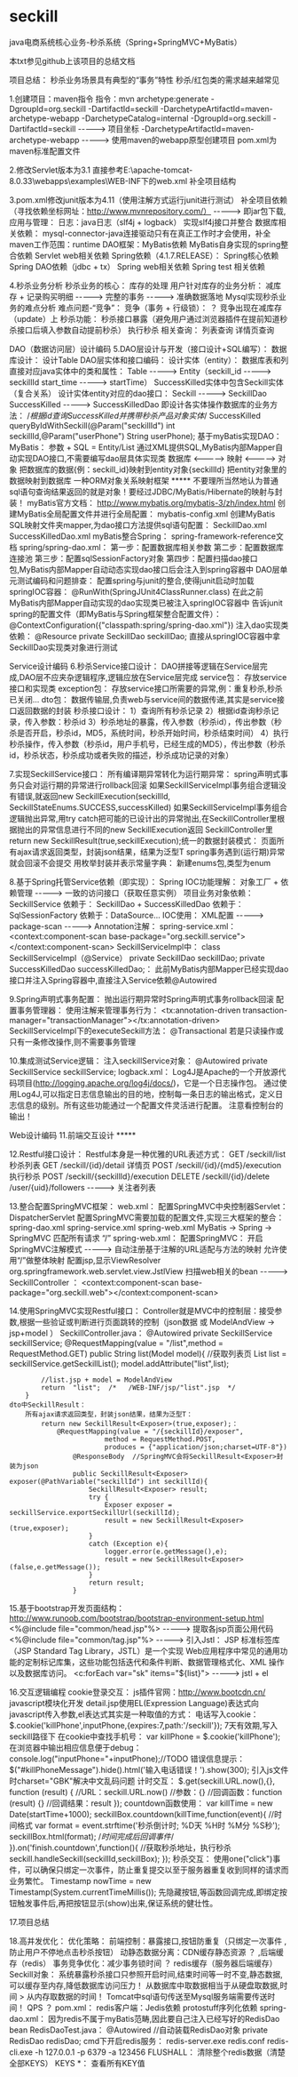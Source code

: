 # seckill
java电商系统核心业务-秒杀系统（Spring+SpringMVC+MyBatis）


本txt参见github上该项目的总结文档


项目总结：
	秒杀业务场景具有典型的“事务”特性
	秒杀/红包类的需求越来越常见

1.创建项目：maven指令
	指令：mvn archetype:generate -DgroupId=org.seckill -DartifactId=seckill -DarchetypeArtifactId=maven-archetype-webapp -DarchetypeCatalog=internal
	-DgroupId=org.seckill -DartifactId=seckill   ----->  项目坐标
	-DarchetypeArtifactId=maven-archetype-webapp  -----> 使用maven的webapp原型创建项目
	pom.xml为maven标准配置文件

2.修改Servlet版本为3.1
	直接参考E:\apache-tomcat-8.0.33\webapps\examples\WEB-INF下的web.xml
  补全项目结构

3.pom.xml修改junit版本为4.11（使用注解方式运行junit进行测试）
  	补全项目依赖（寻找依赖坐标网址：http://www.mvnrepository.com/）  ----->  即jar包下载,应用与管理：
		日志：java日志（slf4j + logback）
		实现slf4j接口并整合
		数据库相关依赖：
			mysql-connector-java连接驱动只有在真正工作时才会使用，补全maven工作范围：<scope>runtime</scope>
		DAO框架：MyBatis依赖
		MyBatis自身实现的spring整合依赖
		Servlet web相关依赖
		Spring依赖（4.1.7.RELEASE）：
			Spring核心依赖
			Spring DAO依赖（jdbc + tx）
			Spring web相关依赖
			Spring test 相关依赖

4.秒杀业务分析
	秒杀业务的核心：
		库存的处理
	用户针对库存的业务分析：
		减库存 + 记录购买明细  ----->  完整的事务  ----->  准确数据落地
	Mysql实现秒杀业务的难点分析   难点问题-“竞争”：
		竞争（事务 + 行级锁）：      ？
			竞争出现在减库存（update）上
	秒杀功能：
		秒杀接口暴露（避免用户通过浏览器插件在提前知道秒杀接口后填入参数自动提前秒杀）
		执行秒杀
		相关查询：
			列表查询
			详情页查询


DAO（数据访问层）设计编码
5.DAO层设计与开发（接口设计+SQL编写）：
	数据库设计：
		设计Table
	DAO层实体和接口编码：
		设计实体（entity）：
			数据库表和列直接对应java实体中的类和属性：
				Table ----->  Entity（seckill_id -----> seckillId      start_time -----> startTime）
			SuccessKilled实体中包含Seckill实体（复合关系）
		设计实体entity对应的dao接口：
			Seckill -----> SeckillDao    SuccessKilled -----> SuccessKilledDao   即设计各实体操作数据库的业务方法：
				/*根据id查询SuccessKilled并携带秒杀产品对象实体*/
				SuccessKilled queryByIdWithSeckill(@Param("seckillId") int seckillId,@Param("userPhone") String userPhone);
	基于myBatis实现DAO：
		MyBatis：
			参数 + SQL = Entity/List
			通过XML提供SQL,MyBatis内部Mapper自动实现DAO接口,不需要编写dao层具体实现类
			数据库 <----->  映射  <-----> 对象
			把数据库的数据{例：seckill_id}映射到entity对象{seckillId}
			把entity对象里的数据映射到数据库
			一种ORM对象关系映射框架
			*****  不要理所当然地认为普通sql语句查询结果返回的就是对象！要经过JDBC/MyBatis/Hibernate的映射与封装！
		myBatis官方文档：
            http://www.mybatis.org/mybatis-3/zh/index.html
        创建MyBatis全局配置文件并进行全局配置：
			mybatis-config.xml
		创建MyBatis SQL映射文件夹mapper,为dao接口方法提供sql语句配置：
			SeckillDao.xml
			SuccessKilledDao.xml
	myBatis整合Spring：
		spring-framework-reference文档
		spring/spring-dao.xml：
			第一步：配置数据库相关参数
			第二步：配置数据库连接池
			第三步：配置sqlSessionFactory对象
			第四步：配置扫描dao接口包,MyBatis内部Mapper自动动态实现dao接口后会注入到spring容器中
	DAO层单元测试编码和问题排查：
		配置spring与junit的整合,使得junit启动时加载springIOC容器：
			@RunWith(SpringJUnit4ClassRunner.class)
			在此之前MyBatis内部Mapper自动实现的dao实现类已被注入springIOC容器中
		告诉junit spring的配置文件（即MyBatis与Spring框架整合配置文件）：
			@ContextConfiguration({"classpath:spring/spring-dao.xml"})
		注入dao实现类依赖：
			@Resource
            private SeckillDao seckillDao;
            直接从springIOC容器中拿SeckillDao实现类对象进行测试


Service设计编码
6.秒杀Service接口设计：
	DAO拼接等逻辑在Service层完成,DAO层不应夹杂逻辑程序,逻辑应放在Service层完成
	service包：
		存放service接口和实现类
	exception包：
		存放service接口所需要的异常,例：重复秒杀,秒杀已关闭...
	dto包：
		数据传输层,负责web与service间的数据传递,其实是service接口返回数据的封装
	秒杀接口设计：
       1）查询所有秒杀记录
       2）根据id查询秒杀记录，传入参数：秒杀id
       3）秒杀地址的暴露，传入参数（秒杀id），传出参数（秒杀是否开启，秒杀id，MD5，系统时间，秒杀开始时间，秒杀结束时间）
	4）执行秒杀操作，传入参数（秒杀id，用户手机号，已经生成的MD5），传出参数（秒杀id，秒杀状态，秒杀成功或者失败的描述，秒杀成功记录的对象）

7.实现SeckillService接口：
	所有编译期异常转化为运行期异常：
		spring声明式事务只会对运行期的异常进行rollback回滚
	如果SeckillServiceImpl事务组合逻辑没有错误,就返回new SeckillExecution(seckillId, SeckillStateEnums.SUCCESS,successKilled)
	如果SeckillServiceImpl事务组合逻辑抛出异常,用try catch把可能的已设计出的异常抛出,在SeckillController里根据抛出的异常信息进行不同的new SeckillExecution返回
	SeckillController里return new SeckillResult<SeckillExecution>(true,seckillExecution);统一的数据封装模式：
		页面所有ajax请求返回类型，封装json结果，结果为泛型T
	spring事务遇到(运行期)异常就会回滚不会提交
	用枚举封装并表示常量字典：
		新建enums包,类型为enum

8.基于Spring托管Service依赖（即实现）：
	Spring IOC功能理解：
		对象工厂 + 依赖管理  ----->  一致的访问接口（获取任意实例）
	项目业务对象依赖：
		SeckillService 依赖于： SeckillDao + SuccessKilledDao 依赖于：SqlSessionFactory 依赖于：DataSource...
	IOC使用：
		XML配置 -----> package-scan -----> Annotation注解：
			spring-service.xml：
			    <!--扫描service包下所有使用注解的类型 -->
                <context:component-scan base-package="org.seckill.service"></context:component-scan>
			SeckillServiceImpl中：
				class SeckillServiceImpl（@Service）
				private SeckillDao seckillDao;   private SuccessKilledDao successKilledDao;：
					此前MyBatis内部Mapper已经实现dao接口并注入Spring容器中,直接注入Service依赖@Autowired

9.Spring声明式事务配置：
	抛出运行期异常时Spring声明式事务rollback回滚
	配置事务管理器：
		<bean id="transactionManager" class="org.springframework.jdbc.datasource.DataSourceTransactionManager">
	使用注解来管理事务行为：
		<tx:annotation-driven transaction-manager="transactionManager"></tx:annotation-driven>
	SeckillServiceImpl下的executeSeckill方法：
		@Transactional
	若是只读操作或只有一条修改操作,则不需要事务管理

10.集成测试Service逻辑：
	注入seckillService对象：
		@Autowired
		private SeckillService seckillService;
	logback.xml：
		Log4J是Apache的一个开放源代码项目(http://logging.apache.org/log4j/docs/)，它是一个日志操作包。
		通过使用Log4J,可以指定日志信息输出的目的地，控制每一条日志的输出格式，定义日志信息的级别。所有这些功能通过一个配置文件灵活进行配置。
	注意看控制台的输出！


Web设计编码
11.前端交互设计 *****

12.Restful接口设计：
	Restful本身是一种优雅的URL表述方式：
		GET   /seckill/list   秒杀列表
		GET   /seckill/{id}/detail   详情页
		POST  /seckill/{id}/{md5}/execution   执行秒杀
		POST  /seckill/{seckillId}/execution
		DELETE  /seckill/{id}/delete
		/user/{uid}/followers   ----->  关注者列表

13.整合配置SpringMVC框架：
	web.xml：
		配置SpringMVC中央控制器Servlet：DispatcherServlet
		配置SpringMVC需要加载的配置文件,实现三大框架的整合：
			spring-dao.xml   spring-service.xml   spring-web.xml
            MyBatis -> Spring  -> SpringMVC
        匹配所有请求   “/”
    spring-web.xml：
    	配置SpringMVC：
			开启SpringMVC注解模式    ----->   自动注册基于注解的URL适配与方法的映射
			允许使用“/”做整体映射
			配置jsp,显示ViewResolver     org.springframework.web.servlet.view.JstlView
			扫描web相关的bean   ----->  SeckillController ：
				<context:component-scan base-package="org.seckill.web"></context:component-scan>

14.使用SpringMVC实现Restful接口：
	Controller就是MVC中的控制层：接受参数,根据一些验证或判断进行页面跳转的控制（json数据 或 ModelAndView -> jsp+model  ）
	SeckillController.java：
		@Autowired
		private SeckillService seckillService;
		@RequestMapping(value = "/list",method = RequestMethod.GET)
		public String list(Model model){
			//获取列表页
			List<Seckill> list = seckillService.getSeckillList();
			model.addAttribute("list",list);

			//list.jsp + model = ModelAndView
			return  "list";  /*   /WEB-INF/jsp/"list".jsp  */
		}
	dto中SeckillResult：
		所有ajax请求返回类型，封装json结果，结果为泛型T：
			return new SeckillResult<Exposer>(true,exposer);：
				@RequestMapping(value = "/{seckillId}/exposer",
                            method = RequestMethod.POST,
                            produces = {"application/json;charset=UTF-8"})
                    @ResponseBody  //SpringMVC会将SeckillResult<Exposer>封装为json
                    public SeckillResult<Exposer> exposer(@PathVariable("seckillId") int seckillId){
                        SeckillResult<Exposer> result;
                        try {
                            Exposer exposer =  seckillService.exportSeckillUrl(seckillId);
                            result = new SeckillResult<Exposer>(true,exposer);
                        }
                        catch (Exception e){
                            logger.error(e.getMessage(),e);
                            result = new SeckillResult<Exposer>(false,e.getMessage());
                        }
                        return result;
                    }

15.基于bootstrap开发页面结构：
	http://www.runoob.com/bootstrap/bootstrap-environment-setup.html
	<%@include file="common/head.jsp"%>     ----->    提取各jsp页面公用代码
	<%@include file="common/tag.jsp"%>      ----->    引入Jstl：
		JSP 标准标签库（JSP Standard Tag Library，JSTL）是一个实现 Web应用程序中常见的通用功能的定制标记库集，这些功能包括迭代和条件判断、数据管理格式化、XML 操作以及数据库访问。
		<c:forEach var="sk" items="${list}">    ----->   jstl + el

16.交互逻辑编程
	cookie登录交互：
		js插件官网：http://www.bootcdn.cn/
		javascript模块化开发
		detail.jsp使用EL(Expression Language)表达式向javascript传入参数,el表达式其实是一种取值的方式：
        	<script type="text/javascript">
        		$(function(){
        		  //detail.jsp使用EL表达式向javascript传入参数
        		  seckill.detail.init({
        			seckillId:${seckill.seckillId},
        			startTime:${seckill.startTime.time},  //毫秒
        			endTime:${seckill.endTime.time}
        		  });
        		});
        	</script>
        电话写入cookie：
        	$.cookie('killPhone',inputPhone,{expires:7,path:'/seckill'});   7天有效期,写入seckill路径下
		在cookie中查找手机号：
        	var killPhone = $.cookie('killPhone');
        在浏览器中输出相应信息便于debug：
        	console.log("inputPhone="+inputPhone);//TODO
        错误信息提示：
        	$("#killPhoneMessage").hide().html('<label class="label label-danger">输入电话错误！</label>').show(300);
		引入js文件时charset="GBK"解决中文乱码问题
	计时交互：
		$.get(seckill.URL.now(),{}, function (result) {
						//URL：seckill.URL.now()
						//参数：{}
						//回调函数：function (result) {}
						//回调结果：result
                    });
		countdown函数使用：
			var killTime = new Date(startTime+1000);
            seckillBox.countdown(killTime,function(event){
            	//时间格式
            	var format = event.strftime('秒杀倒计时; %D天 %H时 %M分 %S秒');
            	seckillBox.html(format);
            	/*时间完成后回调事件*/
            }).on('finish.countdown',function(){
            	//获取秒杀地址，执行秒杀
            	seckill.handleSeckill(seckillId,seckillBox);
            	});
	秒杀交互：
		使用one("click")事件，可以确保只绑定一次事件，防止重复提交以至于服务器重复收到同样的请求而业务繁忙。
		Timestamp nowTime = new Timestamp(System.currentTimeMillis());
		先隐藏按钮,等函数回调完成,即绑定按钮触发事件后,再把按钮显示(show)出来,保证系统的健壮性。

17.项目总结

18.高并发优化：
	优化策略：
		前端控制：暴露接口,按钮防重复（只绑定一次事件 , 防止用户不停地点击秒杀按钮）
		动静态数据分离：CDN缓存静态资源  ？ ,后端缓存（redis）
		事务竞争优化：减少事务锁时间    ？
	redis缓存（服务器后端缓存）Seckill对象：
		系统暴露秒杀接口只参照开启时间,结束时间等一时不变,静态数据,可以缓存至内存,降低数据库访问压力！
		从数据库中取数据相当于从硬盘取数据,时间 > 从内存取数据的时间！
		Tomcat中sql语句传送至Mysql服务端需要传送时间！
		QPS  ？
		pom.xml：
			redis客户端：Jedis依赖
			protostuff序列化依赖
		spring-dao.xml：
			因为redis不属于myBatis范畴,因此要自己注入已经写好的RedisDao bean
		RedisDaoTest.java：
			@Autowired   //自动装载RedisDao对象
        	private RedisDao redisDao;
		cmd下开启redis服务：
			redis-server.exe redis.conf
			redis-cli.exe -h 127.0.0.1 -p 6379 -a 123456
		FLUSHALL：
			清除整个redis数据（清楚全部KEYS）
		KEYS *：
			查看所有KEY值
 
